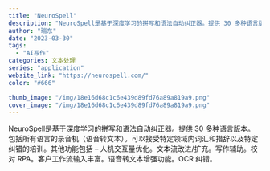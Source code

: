 ```yaml
---
title: "NeuroSpell"
description: "NeuroSpell是基于深度学习的拼写和语法自动纠正器。提供 30 多种语言版本。包括所有语言的录音机（语音转文本）。"
author: "瑞东"
date: "2023-03-30"
tags:
  - "AI写作"
categories: 文本处理
series: "application"
website_link: "https://neurospell.com/"
color: "#666"

thumb_image: "/img/18e16d68c1c6e439d89fd76a89a819a9.png"
cover_image: "/img/18e16d68c1c6e439d89fd76a89a819a9.png"
---
```


NeuroSpell是基于深度学习的拼写和语法自动纠正器。提供 30 多种语言版本。包括所有语言的录音机（语音转文本）。可以接受特定领域内词汇和措辞以及特定纠错的培训。其他功能包括 – 人机交互量优化。文本流改进/扩充。写作辅助。校对 RPA。客户工作流输入丰富。语音转文本增强功能。OCR 纠错。
